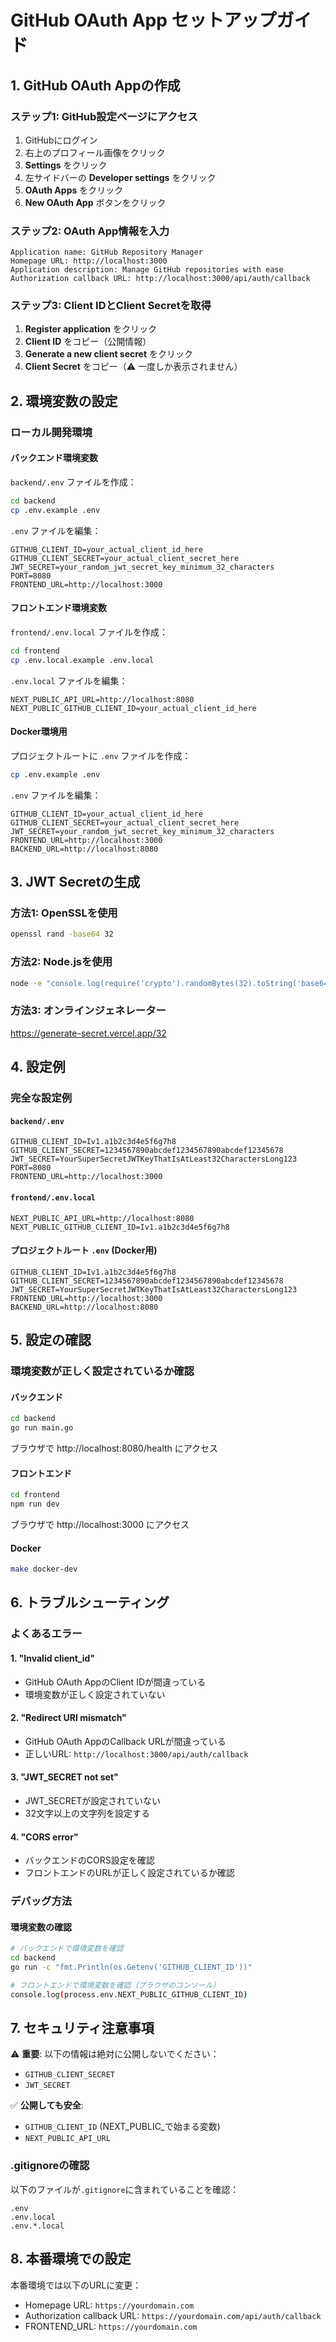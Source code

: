# GitHub OAuth App セットアップガイド

## 1. GitHub OAuth Appの作成

### ステップ1: GitHub設定ページにアクセス
1. GitHubにログイン
2. 右上のプロフィール画像をクリック
3. **Settings** をクリック
4. 左サイドバーの **Developer settings** をクリック
5. **OAuth Apps** をクリック
6. **New OAuth App** ボタンをクリック

### ステップ2: OAuth App情報を入力

```
Application name: GitHub Repository Manager
Homepage URL: http://localhost:3000
Application description: Manage GitHub repositories with ease
Authorization callback URL: http://localhost:3000/api/auth/callback
```

### ステップ3: Client IDとClient Secretを取得
1. **Register application** をクリック
2. **Client ID** をコピー（公開情報）
3. **Generate a new client secret** をクリック
4. **Client Secret** をコピー（⚠️ 一度しか表示されません）

## 2. 環境変数の設定

### ローカル開発環境

#### バックエンド環境変数
`backend/.env` ファイルを作成：

```bash
cd backend
cp .env.example .env
```

`.env` ファイルを編集：
```env
GITHUB_CLIENT_ID=your_actual_client_id_here
GITHUB_CLIENT_SECRET=your_actual_client_secret_here
JWT_SECRET=your_random_jwt_secret_key_minimum_32_characters
PORT=8080
FRONTEND_URL=http://localhost:3000
```

#### フロントエンド環境変数
`frontend/.env.local` ファイルを作成：

```bash
cd frontend
cp .env.local.example .env.local
```

`.env.local` ファイルを編集：
```env
NEXT_PUBLIC_API_URL=http://localhost:8080
NEXT_PUBLIC_GITHUB_CLIENT_ID=your_actual_client_id_here
```

#### Docker環境用
プロジェクトルートに `.env` ファイルを作成：

```bash
cp .env.example .env
```

`.env` ファイルを編集：
```env
GITHUB_CLIENT_ID=your_actual_client_id_here
GITHUB_CLIENT_SECRET=your_actual_client_secret_here
JWT_SECRET=your_random_jwt_secret_key_minimum_32_characters
FRONTEND_URL=http://localhost:3000
BACKEND_URL=http://localhost:8080
```

## 3. JWT Secretの生成

### 方法1: OpenSSLを使用
```bash
openssl rand -base64 32
```

### 方法2: Node.jsを使用
```bash
node -e "console.log(require('crypto').randomBytes(32).toString('base64'))"
```

### 方法3: オンラインジェネレーター
https://generate-secret.vercel.app/32

## 4. 設定例

### 完全な設定例

#### `backend/.env`
```env
GITHUB_CLIENT_ID=Iv1.a1b2c3d4e5f6g7h8
GITHUB_CLIENT_SECRET=1234567890abcdef1234567890abcdef12345678
JWT_SECRET=YourSuperSecretJWTKeyThatIsAtLeast32CharactersLong123
PORT=8080
FRONTEND_URL=http://localhost:3000
```

#### `frontend/.env.local`
```env
NEXT_PUBLIC_API_URL=http://localhost:8080
NEXT_PUBLIC_GITHUB_CLIENT_ID=Iv1.a1b2c3d4e5f6g7h8
```

#### プロジェクトルート `.env` (Docker用)
```env
GITHUB_CLIENT_ID=Iv1.a1b2c3d4e5f6g7h8
GITHUB_CLIENT_SECRET=1234567890abcdef1234567890abcdef12345678
JWT_SECRET=YourSuperSecretJWTKeyThatIsAtLeast32CharactersLong123
FRONTEND_URL=http://localhost:3000
BACKEND_URL=http://localhost:8080
```

## 5. 設定の確認

### 環境変数が正しく設定されているか確認

#### バックエンド
```bash
cd backend
go run main.go
```
ブラウザで http://localhost:8080/health にアクセス

#### フロントエンド
```bash
cd frontend
npm run dev
```
ブラウザで http://localhost:3000 にアクセス

#### Docker
```bash
make docker-dev
```

## 6. トラブルシューティング

### よくあるエラー

#### 1. "Invalid client_id"
- GitHub OAuth AppのClient IDが間違っている
- 環境変数が正しく設定されていない

#### 2. "Redirect URI mismatch"
- GitHub OAuth AppのCallback URLが間違っている
- 正しいURL: `http://localhost:3000/api/auth/callback`

#### 3. "JWT_SECRET not set"
- JWT_SECRETが設定されていない
- 32文字以上の文字列を設定する

#### 4. "CORS error"
- バックエンドのCORS設定を確認
- フロントエンドのURLが正しく設定されているか確認

### デバッグ方法

#### 環境変数の確認
```bash
# バックエンドで環境変数を確認
cd backend
go run -c "fmt.Println(os.Getenv('GITHUB_CLIENT_ID'))"

# フロントエンドで環境変数を確認（ブラウザのコンソール）
console.log(process.env.NEXT_PUBLIC_GITHUB_CLIENT_ID)
```

## 7. セキュリティ注意事項

⚠️ **重要**: 以下の情報は絶対に公開しないでください：
- `GITHUB_CLIENT_SECRET`
- `JWT_SECRET`

✅ **公開しても安全**:
- `GITHUB_CLIENT_ID` (NEXT_PUBLIC_で始まる変数)
- `NEXT_PUBLIC_API_URL`

### .gitignoreの確認
以下のファイルが`.gitignore`に含まれていることを確認：
```
.env
.env.local
.env.*.local
```

## 8. 本番環境での設定

本番環境では以下のURLに変更：
- Homepage URL: `https://yourdomain.com`
- Authorization callback URL: `https://yourdomain.com/api/auth/callback`
- FRONTEND_URL: `https://yourdomain.com`